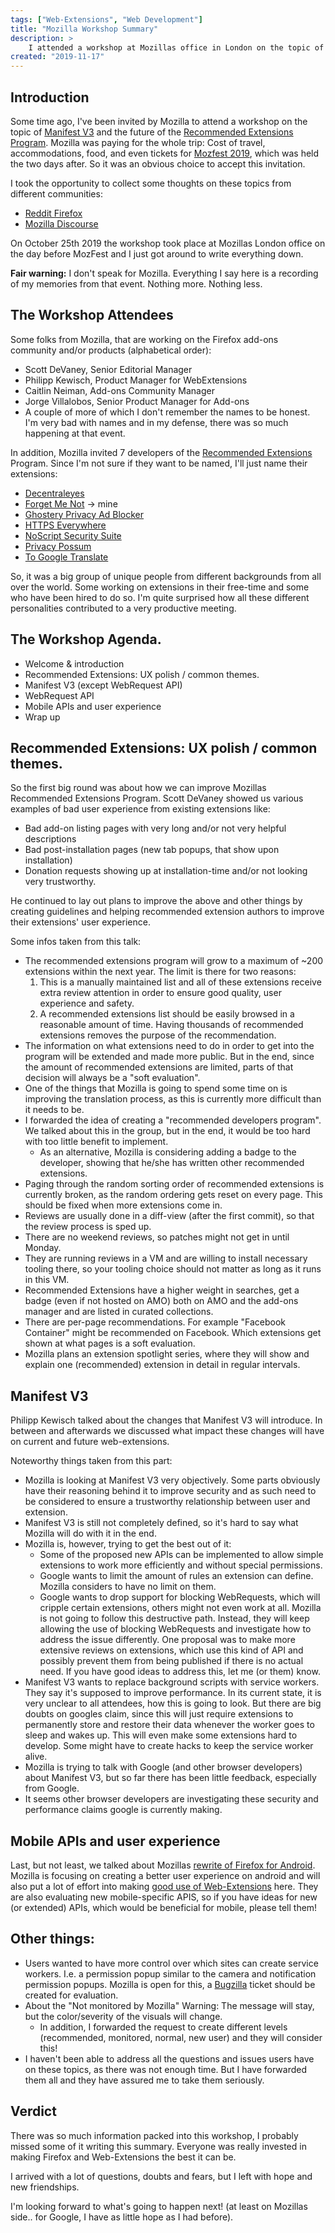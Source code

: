 ```yaml
---
tags: ["Web-Extensions", "Web Development"]
title: "Mozilla Workshop Summary"
description: >
    I attended a workshop at Mozillas office in London on the topic of Manifest V3 and the future of the Recommended Extensions Program.
created: "2019-11-17"
---
```


## Introduction

Some time ago, I've been invited by Mozilla to attend a workshop on the topic of [Manifest V3](https://www.androidpolice.com/wp-content/uploads/2019/02/Manifest-V3.pdf) and the future of the [Recommended Extensions Program](https://support.mozilla.org/en-US/kb/recommended-extensions-program). Mozilla was paying for the whole trip: Cost of travel, accommodations, food, and even tickets for [Mozfest 2019](https://www.mozillafestival.org/), which was held the two days after. So it was an obvious choice to accept this invitation.

I took the opportunity to collect some thoughts on these topics from different communities:

-   [Reddit Firefox](https://www.reddit.com/r/firefox/comments/d9hos9/collecting_your_thoughts_about_manivest_v3_and/)
-   [Mozilla Discourse](https://discourse.mozilla.org/t/collecting-your-thoughts-about-manivest-v3-and-the-recommended-extensions-program/45846)

On October 25th 2019 the workshop took place at Mozillas London office on the day before MozFest and I just got around to write everything down.

**Fair warning:** I don't speak for Mozilla. Everything I say here is a recording of my memories from that event. Nothing more. Nothing less.

## The Workshop Attendees

Some folks from Mozilla, that are working on the Firefox add-ons community and/or products (alphabetical order):

-   Scott DeVaney, Senior Editorial Manager
-   Philipp Kewisch, Product Manager for WebExtensions
-   Caitlin Neiman, Add-ons Community Manager
-   Jorge Villalobos, Senior Product Manager for Add-ons
-   A couple of more of which I don't remember the names to be honest.\
    I'm very bad with names and in my defense, there was so much happening at that event.

In addition, Mozilla invited 7 developers of the [Recommended Extensions](https://addons.mozilla.org/firefox/search/?recommended=true&sort=random&type=extension) Program. Since I'm not sure if they want to be named, I'll just name their extensions:

-   [Decentraleyes](https://addons.mozilla.org/firefox/addon/decentraleyes/)
-   [Forget Me Not](https://addons.mozilla.org/firefox/addon/forget_me_not/) -> mine
-   [Ghostery Privacy Ad Blocker](https://addons.mozilla.org/firefox/addon/ghostery/)
-   [HTTPS Everywhere](https://addons.mozilla.org/firefox/addon/https-everywhere/)
-   [NoScript Security Suite](https://addons.mozilla.org/firefox/addon/noscript/)
-   [Privacy Possum](https://addons.mozilla.org/firefox/addon/privacy-possum/)
-   [To Google Translate](https://addons.mozilla.org/firefox/addon/to-google-translate/)

So, it was a big group of unique people from different backgrounds from all over the world.
Some working on extensions in their free-time and some who have been hired to do so.
I'm quite surprised how all these different personalities contributed to a very productive meeting.

## The Workshop Agenda.

-   Welcome & introduction
-   Recommended Extensions: UX polish / common themes.
-   Manifest V3 (except WebRequest API)
-   WebRequest API
-   Mobile APIs and user experience
-   Wrap up

## Recommended Extensions: UX polish / common themes.

So the first big round was about how we can improve Mozillas Recommended Extensions Program.
Scott DeVaney showed us various examples of bad user experience from existing extensions like:

-   Bad add-on listing pages with very long and/or not very helpful descriptions
-   Bad post-installation pages (new tab popups, that show upon installation)
-   Donation requests showing up at installation-time and/or not looking very trustworthy.

He continued to lay out plans to improve the above and other things by creating guidelines and helping recommended extension authors to improve their extensions' user experience.

Some infos taken from this talk:

-   The recommended extensions program will grow to a maximum of ~200 extensions within the next year. The limit is there for two reasons:
    1. This is a manually maintained list and all of these extensions receive extra review attention in order to ensure good quality, user experience and safety.
    2. A recommended extensions list should be easily browsed in a reasonable amount of time. Having thousands of recommended extensions removes the purpose of the recommendation.
-   The information on what extensions need to do in order to get into the program will be extended and made more public.
    But in the end, since the amount of recommended extensions are limited, parts of that decision will always be a "soft evaluation".
-   One of the things that Mozilla is going to spend some time on is improving the translation process, as this is currently more difficult than it needs to be.
-   I forwarded the idea of creating a "recommended developers program". We talked about this in the group, but in the end, it would be too hard with too little benefit to implement.
    -   As an alternative, Mozilla is considering adding a badge to the developer, showing that he/she has written other recommended extensions.
-   Paging through the random sorting order of recommended extensions is currently broken, as the random ordering gets reset on every page. This should be fixed when more extensions come in.
-   Reviews are usually done in a diff-view (after the first commit), so that the review process is sped up.
-   There are no weekend reviews, so patches might not get in until Monday.
-   They are running reviews in a VM and are willing to install necessary tooling there, so your tooling choice should not matter as long as it runs in this VM.
-   Recommended Extensions have a higher weight in searches, get a badge (even if not hosted on AMO) both on AMO and the add-ons manager and are listed in curated collections.
-   There are per-page recommendations. For example "Facebook Container" might be recommended on Facebook. Which extensions get shown at what pages is a soft evaluation.
-   Mozilla plans an extension spotlight series, where they will show and explain one (recommended) extension in detail in regular intervals.

## Manifest V3

Philipp Kewisch talked about the changes that Manifest V3 will introduce. In between and afterwards we discussed what impact these changes will have on current and future web-extensions.

Noteworthy things taken from this part:

-   Mozilla is looking at Manifest V3 very objectively. Some parts obviously have their reasoning behind it to improve security and as such need to be considered to ensure a trustworthy relationship between user and extension.
-   Manifest V3 is still not completely defined, so it's hard to say what Mozilla will do with it in the end.
-   Mozilla is, however, trying to get the best out of it:
    -   Some of the proposed new APIs can be implemented to allow simple extensions to work more efficiently and without special permissions.
    -   Google wants to limit the amount of rules an extension can define. Mozilla considers to have no limit on them.
    -   Google wants to drop support for blocking WebRequests, which will cripple certain extensions, others might not even work at all. Mozilla is not going to follow this destructive path.
        Instead, they will keep allowing the use of blocking WebRequests and investigate how to address the issue differently. One proposal was to make more extensive reviews on extensions, which use this kind of API and possibly prevent them from being published if there is no actual need. If you have good ideas to address this, let me (or them) know.
-   Manifest V3 wants to replace background scripts with service workers. They say it's supposed to improve performance.
    In its current state, it is very unclear to all attendees, how this is going to look. But there are big doubts on googles claim, since this will just require extensions to permanently store and restore their data whenever the worker goes to sleep and wakes up. This will even make some extensions hard to develop. Some might have to create hacks to keep the service worker alive.
-   Mozilla is trying to talk with Google (and other browser developers) about Manifest V3, but so far there has been little feedback, especially from Google.
-   It seems other browser developers are investigating these security and performance claims google is currently making.

## Mobile APIs and user experience

Last, but not least, we talked about Mozillas [rewrite of Firefox for Android](https://blog.mozilla.org/futurereleases/2019/06/27/reinventing-firefox-for-android-a-preview/).
Mozilla is focusing on creating a better user experience on android and will also put a lot of effort into making [good use of Web-Extensions](https://blog.mozilla.org/addons/2019/10/23/fx-preview-geckoview-add-ons-support/) here.
They are also evaluating new mobile-specific APIS, so if you have ideas for new (or extended) APIs, which would be beneficial for mobile, please tell them!

## Other things:

-   Users wanted to have more control over which sites can create service workers. I.e. a permission popup similar to the camera and notification permission popups.
    Mozilla is open for this, a [Bugzilla](https://bugzilla.mozilla.org/) ticket should be created for evaluation.
-   About the "Not monitored by Mozilla" Warning: The message will stay, but the color/severity of the visuals will change.
    -   In addition, I forwarded the request to create different levels (recommended, monitored, normal, new user) and they will consider this!
-   I haven't been able to address all the questions and issues users have on these topics, as there was not enough time. But I have forwarded them all and they have assured me to take them seriously.

## Verdict

There was so much information packed into this workshop, I probably missed some of it writing this summary. Everyone was really invested in making Firefox and Web-Extensions the best it can be.

I arrived with a lot of questions, doubts and fears, but I left with hope and new friendships.

I'm looking forward to what's going to happen next! (at least on Mozillas side.. for Google, I have as little hope as I had before).
